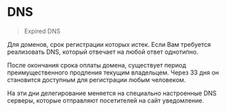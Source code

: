 # DNS
>Expired DNS

Для доменов, срок регистрации которых истек.
Если Вам требуется реализовать DNS, который отвечает на любой ответ однотипно.

После окончания срока оплаты домена, существует период преимущественного 
продления текущим владельцем. Через 33 дня он становится доступным
для регистрации любым человеком.

На эти дни делегирование меняется на специально настроенные DNS серверы,
которые отправляют посетителей на сайт уведомление.

